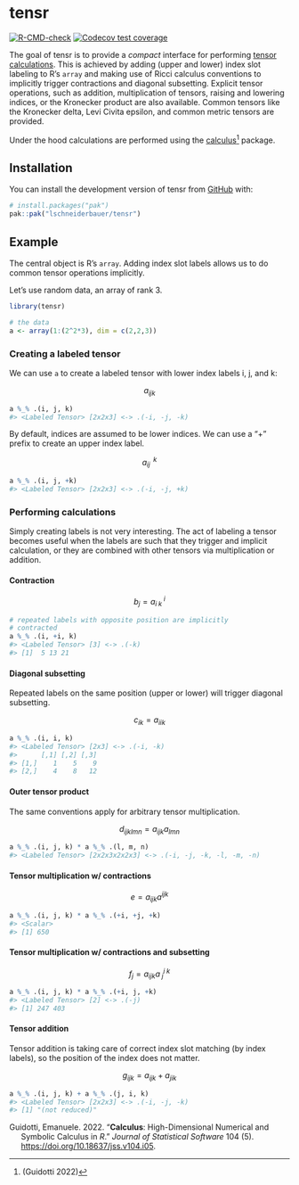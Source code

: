 
<!-- README.md is generated from README.Rmd. Please edit that file -->

# tensr

<!-- badges: start -->

[![R-CMD-check](https://github.com/lschneiderbauer/tensr/actions/workflows/R-CMD-check.yaml/badge.svg)](https://github.com/lschneiderbauer/tensr/actions/workflows/R-CMD-check.yaml)
[![Codecov test
coverage](https://codecov.io/gh/lschneiderbauer/tensr/graph/badge.svg)](https://app.codecov.io/gh/lschneiderbauer/tensr)

<!-- badges: end -->

The goal of tensr is to provide a *compact* interface for performing
[tensor calculations](https://en.wikipedia.org/wiki/Ricci_calculus).
This is achieved by adding (upper and lower) index slot labeling to R’s
`array` and making use of Ricci calculus conventions to implicitly
trigger contractions and diagonal subsetting. Explicit tensor
operations, such as addition, multiplication of tensors, raising and
lowering indices, or the Kronecker product are also available. Common
tensors like the Kronecker delta, Levi Civita epsilon, and common metric
tensors are provided.

Under the hood calculations are performed using the
[calculus](https://calculus.eguidotti.com/)[^1] package.

## Installation

You can install the development version of tensr from
[GitHub](https://github.com/) with:

``` r
# install.packages("pak")
pak::pak("lschneiderbauer/tensr")
```

## Example

The central object is R’s `array`. Adding index slot labels allows us to
do common tensor operations implicitly.

Let’s use random data, an array of rank 3.

``` r
library(tensr)

# the data
a <- array(1:(2^2*3), dim = c(2,2,3))
```

### Creating a labeled tensor

We can use `a` to create a labeled tensor with lower index labels i, j,
and k:

$$
a_{ijk}
$$

``` r
a %_% .(i, j, k)
#> <Labeled Tensor> [2x2x3] <-> .(-i, -j, -k)
```

By default, indices are assumed to be lower indices. We can use a “+”
prefix to create an upper index label.

$$
a_{ij}^{\;\;k}
$$

``` r
a %_% .(i, j, +k)
#> <Labeled Tensor> [2x2x3] <-> .(-i, -j, +k)
```

### Performing calculations

Simply creating labels is not very interesting. The act of labeling a
tensor becomes useful when the labels are such that they trigger and
implicit calculation, or they are combined with other tensors via
multiplication or addition.

#### Contraction

$$
b_j=a_{i\;k}^{\;i}
$$

``` r
# repeated labels with opposite position are implicitly
# contracted
a %_% .(i, +i, k)
#> <Labeled Tensor> [3] <-> .(-k)
#> [1]  5 13 21
```

#### Diagonal subsetting

Repeated labels on the same position (upper or lower) will trigger
diagonal subsetting.

$$
c_{ik}=a_{iik}
$$

``` r
a %_% .(i, i, k)
#> <Labeled Tensor> [2x3] <-> .(-i, -k)
#>      [,1] [,2] [,3]
#> [1,]    1    5    9
#> [2,]    4    8   12
```

#### Outer tensor product

The same conventions apply for arbitrary tensor multiplication.

$$
d_{ijklmn}=a_{ijk}a_{lmn}
$$

``` r
a %_% .(i, j, k) * a %_% .(l, m, n)
#> <Labeled Tensor> [2x2x3x2x2x3] <-> .(-i, -j, -k, -l, -m, -n)
```

#### Tensor multiplication w/ contractions

$$
e=a_{ijk}a^{ijk}
$$

``` r
a %_% .(i, j, k) * a %_% .(+i, +j, +k)
#> <Scalar>
#> [1] 650
```

#### Tensor multiplication w/ contractions and subsetting

$$
f_j=a_{ijk}a^{i\;k}_{\;j}
$$

``` r
a %_% .(i, j, k) * a %_% .(+i, j, +k)
#> <Labeled Tensor> [2] <-> .(-j)
#> [1] 247 403
```

#### Tensor addition

Tensor addition is taking care of correct index slot matching (by index
labels), so the position of the index does not matter.

$$
g_{ijk} = a_{ijk} + a_{jik}
$$

``` r
a %_% .(i, j, k) + a %_% .(j, i, k)
#> <Labeled Tensor> [2x2x3] <-> .(-i, -j, -k)
#> [1] "(not reduced)"
```

<div id="refs" class="references csl-bib-body hanging-indent"
entry-spacing="0">

<div id="ref-guidotti2022" class="csl-entry">

Guidotti, Emanuele. 2022. “**Calculus**: High-Dimensional Numerical and
Symbolic Calculus in *R*.” *Journal of Statistical Software* 104 (5).
<https://doi.org/10.18637/jss.v104.i05>.

</div>

</div>

[^1]: (Guidotti 2022)
